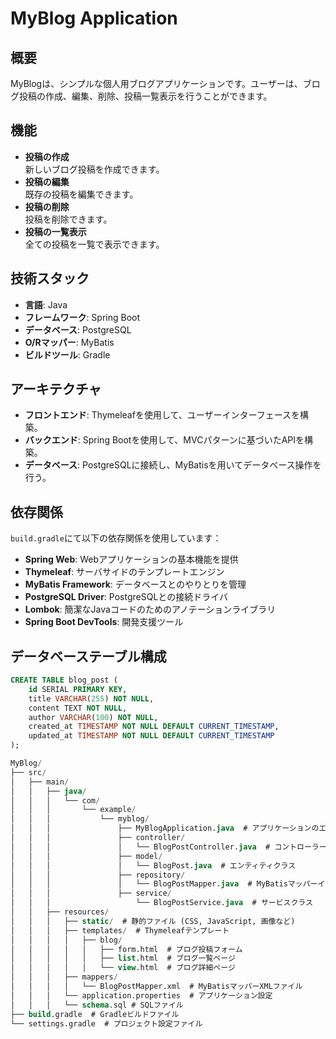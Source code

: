 # MyBlog Application

## 概要
MyBlogは、シンプルな個人用ブログアプリケーションです。ユーザーは、ブログ投稿の作成、編集、削除、投稿一覧表示を行うことができます。

## 機能
- **投稿の作成**  
  新しいブログ投稿を作成できます。
- **投稿の編集**  
  既存の投稿を編集できます。
- **投稿の削除**  
  投稿を削除できます。
- **投稿の一覧表示**  
  全ての投稿を一覧で表示できます。

## 技術スタック
- **言語**: Java
- **フレームワーク**: Spring Boot
- **データベース**: PostgreSQL
- **O/Rマッパー**: MyBatis
- **ビルドツール**: Gradle

## アーキテクチャ
- **フロントエンド**: Thymeleafを使用して、ユーザーインターフェースを構築。
- **バックエンド**: Spring Bootを使用して、MVCパターンに基づいたAPIを構築。
- **データベース**: PostgreSQLに接続し、MyBatisを用いてデータベース操作を行う。

## 依存関係
`build.gradle`にて以下の依存関係を使用しています：
- **Spring Web**: Webアプリケーションの基本機能を提供
- **Thymeleaf**: サーバサイドのテンプレートエンジン
- **MyBatis Framework**: データベースとのやりとりを管理
- **PostgreSQL Driver**: PostgreSQLとの接続ドライバ
- **Lombok**: 簡潔なJavaコードのためのアノテーションライブラリ
- **Spring Boot DevTools**: 開発支援ツール

## データベーステーブル構成

```sql
CREATE TABLE blog_post (
    id SERIAL PRIMARY KEY,
    title VARCHAR(255) NOT NULL,
    content TEXT NOT NULL,
    author VARCHAR(100) NOT NULL,
    created_at TIMESTAMP NOT NULL DEFAULT CURRENT_TIMESTAMP,
    updated_at TIMESTAMP NOT NULL DEFAULT CURRENT_TIMESTAMP
);

MyBlog/
├── src/
│   ├── main/
│   │   ├── java/
│   │   │   └── com/
│   │   │       └── example/
│   │   │           └── myblog/
│   │   │               ├── MyBlogApplication.java  # アプリケーションのエントリーポイント
│   │   │               ├── controller/
│   │   │               │   └── BlogPostController.java  # コントローラークラス
│   │   │               ├── model/
│   │   │               │   └── BlogPost.java  # エンティティクラス
│   │   │               ├── repository/
│   │   │               │   └── BlogPostMapper.java  # MyBatisマッパーインターフェース
│   │   │               ├── service/
│   │   │                   └── BlogPostService.java  # サービスクラス
│   │   ├── resources/
│   │   │   ├── static/  # 静的ファイル (CSS, JavaScript, 画像など)
│   │   │   ├── templates/  # Thymeleafテンプレート
│   │   │   │   ├── blog/
│   │   │   │   │   ├── form.html  # ブログ投稿フォーム
│   │   │   │   │   ├── list.html  # ブログ一覧ページ
│   │   │   │   │   └── view.html  # ブログ詳細ページ
│   │   │   ├── mappers/
│   │   │   │   └── BlogPostMapper.xml  # MyBatisマッパーXMLファイル
│   │   │   └── application.properties  # アプリケーション設定
│   │   │   └── schema.sql # SQLファイル
├── build.gradle  # Gradleビルドファイル
└── settings.gradle  # プロジェクト設定ファイル
